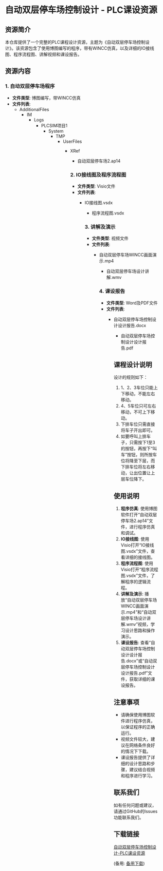 # 自动双层停车场控制设计 - PLC课设资源

## 资源简介

本仓库提供了一个完整的PLC课程设计资源，主题为《自动双层停车场控制设计》。该资源包含了使用博图编写的程序，带有WINCC仿真，以及详细的IO接线图、程序流程图、讲解视频和课设报告。

## 资源内容

### 1. 自动双层停车场程序
- **文件类型**: 博图编写，带WINCC仿真
- **文件列表**:
  - AdditionalFiles
    - IM
      - Logs
        - PLCSIM项目1
          - System
            - TMP
              - UserFiles
                - XRef
                  - 自动双层停车场2.ap14

                  ### 2. IO接线图及程序流程图
                  - **文件类型**: Visio文件
                  - **文件列表**:
                    - IO接线图.vsdx
                      - 程序流程图.vsdx

                      ### 3. 讲解及演示
                      - **文件类型**: 视频文件
                      - **文件列表**:
                        - 自动双层停车场WINCC画面演示.mp4
                          - 自动双层停车场设计讲解.wmv

                          ### 4. 课设报告
                          - **文件类型**: Word及PDF文件
                          - **文件列表**:
                            - 自动双层停车场控制设计设计报告.docx
                              - 自动双层停车场控制设计设计报告.pdf

                              ## 课程设计说明

                              设计的规则如下：
                              1. 1、2、3车位只能上下移动，不能左右移动。
                              2. 4、5车位只可左右移动，不可上下移动。
                              3. 下排车位只需直接将车子开出即可。
                              4. 如要呼叫上排车子，只需按下1至3的按钮，再按下“叫车”按钮，则所按车位将降至下层，而下排车位将左右移动，让出位置让上层车位降下。

                              ## 使用说明

                              1. **程序仿真**: 使用博图软件打开“自动双层停车场2.ap14”文件，进行程序仿真和调试。
                              2. **IO接线图**: 使用Visio打开“IO接线图.vsdx”文件，查看详细的接线图。
                              3. **程序流程图**: 使用Visio打开“程序流程图.vsdx”文件，了解程序的逻辑流程。
                              4. **讲解及演示**: 播放“自动双层停车场WINCC画面演示.mp4”和“自动双层停车场设计讲解.wmv”视频，学习设计思路和操作演示。
                              5. **课设报告**: 查看“自动双层停车场控制设计设计报告.docx”或“自动双层停车场控制设计设计报告.pdf”文件，获取详细的课设报告。

                              ## 注意事项

                              - 请确保使用博图软件进行程序仿真，以保证程序的正确运行。
                              - 视频文件较大，建议在网络条件良好的情况下下载。
                              - 课设报告提供了详细的设计思路和步骤，建议结合视频和程序进行学习。

                              ## 联系我们

                              如有任何问题或建议，请通过GitHub的Issues功能联系我们。

                              ## 下载链接
                              [自动双层停车场控制设计-PLC课设资源](https://pan.quark.cn/s/fcce3fdd2383) 

                              (备用: [备用下载](https://pan.baidu.com/s/1tXTrgfDgdimvChKhdZ_lKQ?pwd=dz4b))
